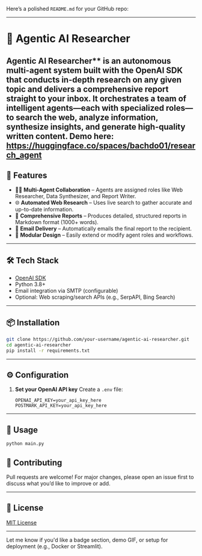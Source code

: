 Here’s a polished `README.md` for your GitHub repo:

---

# 🧠 Agentic AI Researcher

Agentic AI Researcher** is an autonomous multi-agent system built with the OpenAI SDK that conducts in-depth research on any given topic and delivers a comprehensive report straight to your inbox. It orchestrates a team of intelligent agents—each with specialized roles—to search the web, analyze information, synthesize insights, and generate high-quality written content. Demo here: https://huggingface.co/spaces/bachdo01/research_agent
---

## 🚀 Features

* 🧑‍💻 **Multi-Agent Collaboration** – Agents are assigned roles like Web Researcher, Data Synthesizer, and Report Writer.
* 🌐 **Automated Web Research** – Uses live search to gather accurate and up-to-date information.
* 📝 **Comprehensive Reports** – Produces detailed, structured reports in Markdown format (1000+ words).
* 📧 **Email Delivery** – Automatically emails the final report to the recipient.
* 🔧 **Modular Design** – Easily extend or modify agent roles and workflows.

---

## 🛠️ Tech Stack

* [OpenAI SDK](https://github.com/openai/openai-python)
* Python 3.8+
* Email integration via SMTP (configurable)
* Optional: Web scraping/search APIs (e.g., SerpAPI, Bing Search)

---

## 📦 Installation

```bash
git clone https://github.com/your-username/agentic-ai-researcher.git
cd agentic-ai-researcher
pip install -r requirements.txt
```

---

## ⚙️ Configuration

1. **Set your OpenAI API key**
   Create a `.env` file:

   ```env
   OPENAI_API_KEY=your_api_key_here
   POSTMARK_API_KEY=your_api_key_here
   ```

---

## 🧩 Usage

```bash
python main.py
```


## 🤝 Contributing

Pull requests are welcome! For major changes, please open an issue first to discuss what you’d like to improve or add.

---

## 📄 License

[MIT License](LICENSE)

---

Let me know if you'd like a badge section, demo GIF, or setup for deployment (e.g., Docker or Streamlit).
